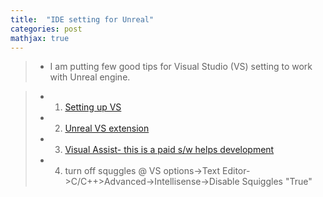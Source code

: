 ```yaml
---
title:  "IDE setting for Unreal"
categories: post
mathjax: true
---
```

>- I am putting few good tips for Visual Studio (VS) setting to work with Unreal engine. 

>- 1. [Setting up VS](https://docs.unrealengine.com/en-US/Programming/Development/VisualStudioSetup/index.html)
>
>- 2. [Unreal VS extension](https://docs.unrealengine.com/en-US/Programming/Development/VisualStudioSetup/UnrealVS/index.html)
>
>- 3. [Visual Assist- this is a paid s/w helps development](https://www.wholetomato.com/)
>
>- 4. turn off squggles @ VS options->Text Editor->C/C++>Advanced->Intellisense->Disable Squiggles "True"

